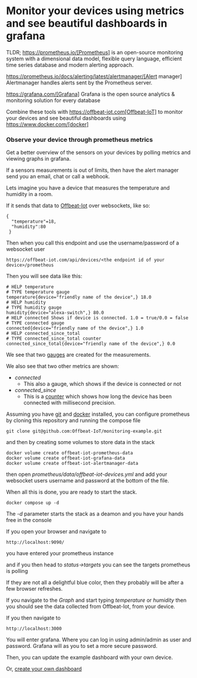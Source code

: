 # Monitor your devices using metrics and see beautiful dashboards in grafana

TLDR; https://prometheus.io/[Prometheus] is an open-source monitoring system with a dimensional data model, flexible query language, efficient time series database and modern alerting approach.

https://prometheus.io/docs/alerting/latest/alertmanager/[Alert manager] Alertmanager handles alerts sent by the Prometheus server.

https://grafana.com/[Grafana] Grafana is the open source analytics & monitoring solution for every database

Combine these tools with https://offbeat-iot.com[Offbeat-IoT] to monitor your devices and see beautiful dashboards using https://www.docker.com/[docker]



### Observe your device through prometheus metrics

Get a better overview of the sensors on your devices by polling metrics and viewing graphs in grafana.

If a sensors measurements is out of limits, then have the alert manager send you an email, chat or call a webhook.


Lets imagine you have a device that measures the temperature and humidity in a room.

If it sends that data to [Offbeat-Iot](https://offbeat-iot.com) over websockets, like so:

    {
      "temperature"=18,
      "humidity":80
     }

Then when you call this endpoint and use the username/password of a websocket user 

    https://offbeat-iot.com/api/devices/<the endpoint id of your device>/prometheus

Then you will see data like this:

    # HELP temperature 
    # TYPE temperature gauge
    temperature{device="friendly name of the device",} 18.0
    # HELP humidity
    # TYPE humidity gauge
    humidity{device="alexa-switch",} 80.0
    # HELP connected Shows if device is connected. 1.0 = true/0.0 = false
    # TYPE connected gauge
    connected{device="friendly name of the device",} 1.0
    # HELP connected_since_total 
    # TYPE connected_since_total counter
    connected_since_total{device="friendly name of the device",} 0.0


We see that two [gauges](https://prometheus.io/docs/concepts/metric_types/#gauge) are created for the measurements.

We also see that two other metrics are shown:
* *connected*
  * This also a gauge, which shows if the device is connected or not
* *connected_since*
  * This is a [counter](https://prometheus.io/docs/concepts/metric_types/#counter) which shows how long the device has been connected with millisecond precision. 

Assuming you have [git](https://git-scm.com/) and [docker](https://www.docker.com/) installed, you can configure prometheus by cloning this repository and running the compose file

    git clone git@github.com:Offbeat-IoT/monitoring-example.git

and then by creating some volumes to store data in the stack

    docker volume create offbeat-iot-prometheus-data
    docker volume create offbeat-iot-grafana-data
    docker volume create offbeat-iot-alertmanager-data

then open _prometheus/data/offbeat-iot-devices.yml_ and add your websocket users username and password at the bottom of the file.

When all this is done, you are ready to start the stack.

    docker compose up -d 

The _-d_ parameter starts the stack as a deamon and you have your hands free in the console

If you open your browser and navigate to

    http://localhost:9090/

you have entered your prometheus instance

and if you then head to _status->targets_ you can see the targets prometheus is polling

If they are not all a delightful blue color, then they probably will be after a few browser refreshes.

If you navigate to the *Graph* and start typing _temperature_ or _humidity_ then you should see the data collected from Offbeat-Iot, from your device.

If you then navigate to 

    http://localhost:3000

You will enter grafana. Where you can log in using admin/admin as user and password. Grafana will as you to set a more secure password.

Then, you can update the example dashboard with your own device.

Or, [create your own dashboard](docs/new-dashboard.md)